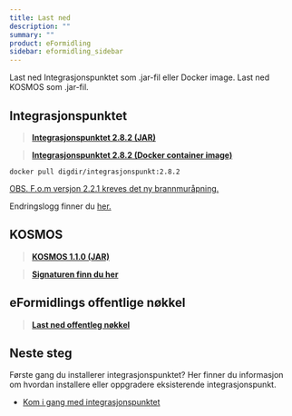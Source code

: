 ```yaml
---
title: Last ned
description: ""
summary: ""
product: eFormidling
sidebar: eformidling_sidebar
---
```


Last ned Integrasjonspunktet som .jar-fil eller Docker image. Last ned KOSMOS som .jar-fil. 

## Integrasjonspunktet

> [**Integrasjonspunktet 2.8.2 (JAR)**](https://repo1.maven.org/maven2/no/difi/meldingsutveksling/integrasjonspunkt/2.8.2/integrasjonspunkt-2.8.2.jar)

> [**Integrasjonspunktet 2.8.2 (Docker container image)** ](https://hub.docker.com/layers/integrasjonspunkt/digdir/integrasjonspunkt/2.8.2/images/sha256-9fab05b1216e8e6df56ee75208d1d94d89450efbc7729cd2464f3ab0040f4ce0?context=explore)

```docker pull digdir/integrasjonspunkt:2.8.2```

[OBS. F.o.m versjon 2.2.1 kreves det ny brannmuråpning.](../Installasjon/forberede_installasjon#brannmur%C3%A5pninger-i-produksjon)

Endringslogg finner du [her.](endringslogg)

## KOSMOS

> [**KOSMOS 1.1.0 (JAR)**](https://repo1.maven.org/maven2/no/difi/move/kosmos/1.1.0/kosmos-1.1.0.jar)

> [**Signaturen finn du her**](https://repo1.maven.org/maven2/no/difi/move/kosmos/1.1.0/kosmos-1.1.0.jar.asc)

## eFormidlings offentlige nøkkel

> [**Last ned offentleg nøkkel**](/resources/eformidling/public_keys/eformidling-key.asc)

## Neste steg

Første gang du installerer integrasjonspunktet? Her finner du informasjon om hvordan installere eller oppgradere eksisterende integrasjonspunkt.

- [Kom i gang med integrasjonspunktet](../Installasjon/)
